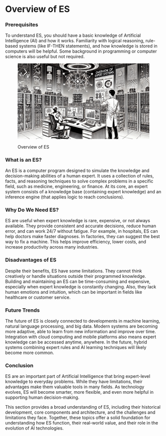 # Overview of ES

### **Prerequisites**

To understand ES, you should have a basic knowledge of Artificial Intelligence (AI) and how it works. Familiarity with logical reasoning, rule-based systems (like IF-THEN statements), and how knowledge is stored in computers will be helpful. Some background in programming or computer science is also useful but not required.

<div align="left"><figure><img src="../../.gitbook/assets/es-overview-of-es-min.png" alt="" width="563"><figcaption><p>Overview of ES</p></figcaption></figure></div>

### What is an ES?

An ES is a computer program designed to simulate the knowledge and decision-making abilities of a human expert. It uses a collection of rules, facts, and reasoning techniques to solve complex problems in a specific field, such as medicine, engineering, or finance. At its core, an expert system consists of a knowledge base (containing expert knowledge) and an inference engine (that applies logic to reach conclusions).

### Why Do We Need ES?

ES are useful when expert knowledge is rare, expensive, or not always available. They provide consistent and accurate decisions, reduce human error, and can work 24/7 without fatigue. For example, in hospitals, ES can help doctors make faster diagnoses. In factories, they can suggest the best way to fix a machine. This helps improve efficiency, lower costs, and increase productivity across many industries.

### Disadvantages of ES

Despite their benefits, ES have some limitations. They cannot think creatively or handle situations outside their programmed knowledge. Building and maintaining an ES can be time-consuming and expensive, especially when expert knowledge is constantly changing. Also, they lack human emotions and intuition, which can be important in fields like healthcare or customer service.

### Future Trends

The future of ES is closely connected to developments in machine learning, natural language processing, and big data. Modern systems are becoming more adaptive, able to learn from new information and improve over time. Integration with cloud computing and mobile platforms also means expert knowledge can be accessed anytime, anywhere. In the future, hybrid systems combining expert rules and AI learning techniques will likely become more common.

### Conclusion

ES are an important part of Artificial Intelligence that bring expert-level knowledge to everyday problems. While they have limitations, their advantages make them valuable tools in many fields. As technology evolves, ES will become smarter, more flexible, and even more helpful in supporting human decision-making.&#x20;

This section provides a broad understanding of ES, including their historical development, core components and architecture, and the challenges and limitations they face. Together, these topics offer a solid foundation for understanding how ES function, their real-world value, and their role in the evolution of AI technologies.
